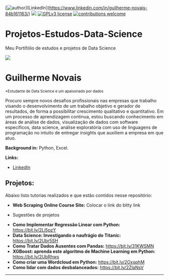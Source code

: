 [![author](https://img.shields.io/badge/author-guilherme-red.svg)](LinkedIn](https://www.linkedin.com/in/guilherme-novais-84b161163/) [![](https://img.shields.io/badge/python-3.7+-blue.svg)](https://www.python.org/downloads/release/python-365/) [![GPLv3 license](https://img.shields.io/badge/License-GPLv3-blue.svg)](http://perso.crans.org/besson/LICENSE.html) [![contributions welcome](https://img.shields.io/badge/contributions-welcome-brightgreen.svg?style=flat)](https://github.com/GuilhermeGNO?tab=repositories)
# Projetos-Estudos-Data-Science
Meu Portifólio de estudos e projetos de Data Science

![](https://github.com/GuilhermeGNO/Projetos-Estudos-Data-Science/blob/main/banner.png)

# Guilherme Novais
<sub>*Estudante de Data Science e um apaixonado por dados</sub>

Procuro sempre novos desafios profissionais nas empresas que trabalho visando o desenvolvimento de um trabalho objetivo e gerador de resultados, de forma a possibilitar crescimento qualitativo e quantitativo.
Em um processo de aprendizagem continua, estou buscando conhecimento em áreas de análise de dados, visualização de dados com software especificos, data science, análise exploratória com uso de linguagens de programação no intuito de entregar insights que auxiliem a empresa em que atuo.

**Background in:** Python, Excel.

**Links:**
* [LinkedIn](https://www.linkedin.com/in/guilherme-novais-84b161163/)

## Projetos:
Abaixo listo tutorias realizados e que estão contidos nesse repositório:

* **Web Scraping Online Course Site:** Colocar o link do bitty link

- Sugestões de projetos
* **Como Implementar Regressão Linear com Python:** https://bit.ly/2Li5pzY
* **Data Science: Investigando o naufrágio do Titanic:** https://bit.ly/2Ubr5SH
* **Como Tratar Dados Ausentes com Pandas:** https://bit.ly/31KWSMN
* **XGBoost: aprenda este algoritmo de Machine Learning em Python:** https://bit.ly/2UbRhws
* **Como criar uma Wordcloud em Python:** https://bit.ly/2OxsphM
* **Como lidar com dados desbalanceados:** https://bit.ly/2ZlaNsV

---
